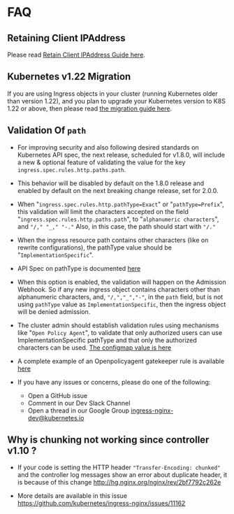 
# FAQ

## Retaining Client IPAddress

Please read [Retain Client IPAddress Guide here](./user-guide/retaining-client-ipaddress.md).

## Kubernetes v1.22 Migration

If you are using Ingress objects in your cluster (running Kubernetes older than
version 1.22), and you plan to upgrade your Kubernetes version to K8S 1.22 or
above, then please read [the migration guide here](./user-guide/k8s-122-migration.md).

## Validation Of __`path`__

- For improving security and also following desired standards on Kubernetes API
spec, the next release, scheduled for v1.8.0, will include a new & optional
feature of validating the value for the key `ingress.spec.rules.http.paths.path`.

- This behavior will be disabled by default on the 1.8.0 release and enabled by
default on the next breaking change release, set for 2.0.0.

- When "`ingress.spec.rules.http.pathType=Exact`" or "`pathType=Prefix`", this
validation will limit the characters accepted on the field "`ingress.spec.rules.http.paths.path`",
to "`alphanumeric characters`", and  `"/," "_," "-."` Also, in this case,
the path should start with `"/."`

- When the ingress resource path contains other characters (like on rewrite
configurations), the pathType value should be "`ImplementationSpecific`".

- API Spec on pathType is documented [here](https://kubernetes.io/docs/concepts/services-networking/ingress/#path-types)

- When this option is enabled, the validation will happen on the Admission
Webhook. So if any new ingress object contains characters other than
alphanumeric characters, and, `"/,","_","-"`, in the `path` field, but
is not using `pathType` value as `ImplementationSpecific`, then the ingress
object will be denied admission.

- The cluster admin should establish validation rules using mechanisms like
"`Open Policy Agent`", to validate that only authorized users can use
ImplementationSpecific pathType and that only the authorized characters can be
used. [The configmap value is here](https://kubernetes.github.io/ingress-nginx/user-guide/nginx-configuration/configmap/#strict-validate-path-type)

- A complete example of an Openpolicyagent gatekeeper rule is available [here](https://kubernetes.github.io/ingress-nginx/examples/openpolicyagent/)

- If you have any issues or concerns, please do one of the following:
  - Open a GitHub issue
  - Comment in our Dev Slack Channel
  - Open a thread in our Google Group <ingress-nginx-dev@kubernetes.io>

## Why is chunking not working since controller v1.10 ?

- If your code is setting the HTTP header `"Transfer-Encoding: chunked"` and
the controller log messages show an error about duplicate header, it is
because of this change <http://hg.nginx.org/nginx/rev/2bf7792c262e>

- More details are available in this issue <https://github.com/kubernetes/ingress-nginx/issues/11162>
